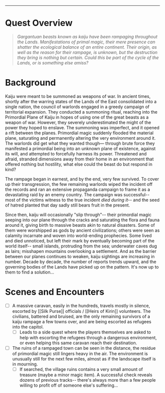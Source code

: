___
# Quest Overview

>*Gargantuan beasts known as kaiju have been rampaging throughout the Lands. Manifestations of primal magic, their mere presence can shatter the ecological balance of an entire continent. Their origin, as well as the reason for their rampage, is unknown, but the destruction they bring is nothing but certain. Could this be part of the cycle of the Lands, or is something else amiss?*
# Background

Kaiju were meant to be summoned as weapons of war. In ancient times, shortly after the warring states of the Lands of the East consolidated into a single nation, the council of warlords engaged in a greedy campaign of territorial expansion. They conducted a summoning ritual, reaching into the Primordial Plane of Kaiju in hopes of using one of the great beasts as a weapon of war. However, they severely underestimated the might of the power they hoped to enslave. The summoning was imperfect, and it opened a rift between the planes. Primordial magic suddenly flooded the material plane, saturating and permanently altering the very environment around it. The warlords did get what they wanted though— through brute force they manifested a primordial being into an unknown plane of existence, against its will, and attempted to forcefully harness its power. Threatened and afraid, stranded dimensions away from their home in an environment that offered nothing but hostility, what else could the beast do but respond in kind? 

The rampage began in earnest, and by the end, very few survived. To cover up their transgression, the few remaining warlords wiped the incident off the records and ran an extensive propaganda campaign to frame it as a devastating raid by an enemy country. The campaign was successful-- most of the victims witness to the true incident *died during it*-- and the seed of hatred planted that day sadly still bears fruit in the present. 

Since then, kaiju will occasionally "slip through"-- their primordial magic seeping into our plane through the cracks and saturating the flora and fauna around it, giving birth to massive beasts akin to natural disasters. Some of them were worshipped as gods by ancient civilizations; others were seen as calamity incarnate and woven into world-ending prophecies. Some lived and died unnoticed, but left their mark by eventually becoming part of the world itself-- small islands, protruding from the sea; underwater caves dug as lairs; misshapen mountains overlooking a settlement. And as the barrier between our planes continues to weaken, kaiju sightings are increasing in number. Decade by decade, the number of reports trends upward, and the governing bodies of the Lands have picked up on the pattern. It's now up to them to find a solution...

# Scenes and Encounters

- [ ] A massive caravan, easily in the hundreds, travels mostly in silence, escorted by [[Silk Purse]] officials / [[Heirs of Kirin]] volunteers. The civilians, battered and bruised, are the only remaining survivors of a kaiju rampage a few towns over, and are being escorted as refugees into the capitol.
	- [ ] Leads to a side quest where the players themselves are asked to help with escorting the refugees through a dangerous environment, or even helping this same caravan reach their destination.
- [ ] The ruins of a rampaged town can be seen in the distance, the residue of primordial magic still lingers heavy in the air. The environment is unusually still for the next few miles, almost as if the landscape itself is in mourning.
	- [ ] If searched, the village ruins contains a very small amount of treasure (maybe a minor magic item). A successful check reveals dozens of previous tracks-- there's always more than a few people willing to profit off of someone else's suffering...